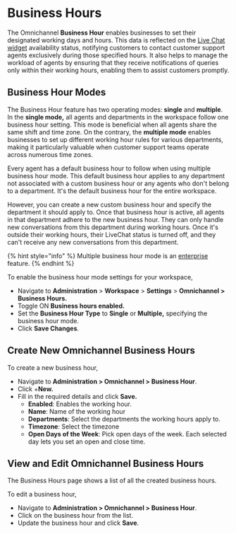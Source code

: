# Business Hours

The Omnichannel **Business Hour** enables businesses to set their designated working days and hours. This data is reflected on the [Live Chat widget](livechat-widget-installation.md) availability status, notifying customers to contact customer support agents exclusively during those specified hours. It also helps to manage the workload of agents by ensuring that they receive notifications of queries only within their working hours, enabling them to assist customers promptly.

## Business Hour Modes

The Business Hour feature has two operating modes: **single** and **multiple**. In the **single mode,** all agents and departments in the workspace follow one business hour setting. This mode is beneficial when all agents share the same shift and time zone. On the contrary, the **multiple mode** enables businesses to set up different working hour rules for various departments, making it particularly valuable when customer support teams operate across numerous time zones.

Every agent has a default business hour to follow when using multiple business hour mode. This default business hour applies to any department not associated with a custom business hour or any agents who don't belong to a department. It's the default business hour for the entire workspace.

However, you can create a new custom business hour and specify the department it should apply to. Once that business hour is active, all agents in that department adhere to the new business hour. They can only handle new conversations from this department during working hours. Once it's outside their working hours, their LiveChat status is turned off, and they can't receive any new conversations from this department.

{% hint style="info" %}
Multiple business hour mode is an [enterprise ](https://www.rocket.chat/pricing)feature.
{% endhint %}

To enable the business hour mode settings for your workspace,

* Navigate to **Administration** > **Workspace** > **Settings** > **Omnichannel > Business Hours.**
* Toggle ON **Business hours enabled.**
* Set the **Business Hour Type** to **Single** or **Multiple,** specifying the business hour mode.
* Click **Save Changes**.

## Create New Omnichannel Business Hours

To create a new business hour,

* Navigate to **Administration > Omnichannel > Business Hour**.
* Click +**New.**
* Fill in the required details and click **Save.**
  * **Enabled**: Enables the working hour.
  * **Name**: Name of the working hour
  * **Departments**: Select the departments the working hours apply to.
  * **Timezone**: Select the timezone
  * **Open Days of the Week**: Pick open days of the week. Each selected day lets you set an open and close time.

## View and Edit Omnichannel Business Hours

The Business Hours page shows a list of all the created business hours.&#x20;

To edit a business hour,

* Navigate to **Administration > Omnichannel > Business Hour**.
* Click on the business hour from the list.
* Update the business hour and click **Save**.
